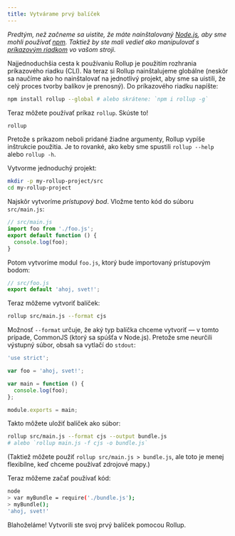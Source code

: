 ```yaml
---
title: Vytvárame prvý balíček
---
```


*Predtým, než začneme sa uistite, že máte nainštalovaný [Node.js](https://nodejs.org), aby sme mohli používať [npm](https://npmjs.com). Taktiež by ste mali vedieť ako manipulovať s [príkazovým riadkom](https://www.codecademy.com/learn/learn-the-command-line) vo vašom stroji.*

Najjednoduchšia cesta k používaniu Rollup je použitím rozhrania príkazového riadku (CLI). Na teraz si Rollup nainštalujeme globálne (neskôr sa naučíme ako ho nainštalovať na jednotlivý projekt, aby sme sa uistili, že celý proces tvorby balíkov je prenosný). Do príkazového riadku napíšte:

```bash
npm install rollup --global # alebo skrátene: `npm i rollup -g`
```

Teraz môžete používať príkaz `rollup`. Skúste to!

```bash
rollup
```

Pretože s príkazom neboli pridané žiadne argumenty, Rollup vypíše inštrukcie použitia. Je to rovanké, ako keby sme spustili `rollup --help` alebo `rollup -h`.

Vytvorme jednoduchý projekt:

```bash
mkdir -p my-rollup-project/src
cd my-rollup-project
```

Najskôr vytvoríme *prístupový bod*. Vložme tento kód do súboru `src/main.js`:

```js
// src/main.js
import foo from './foo.js';
export default function () {
  console.log(foo);
}
```

Potom vytvoríme modul `foo.js`, ktorý bude importovaný prístupovým bodom:

```js
// src/foo.js
export default 'ahoj, svet!';
```

Teraz môžeme vytvoriť balíček:

```bash
rollup src/main.js --format cjs
```

Možnosť `--format` určuje, že aký typ balíčka chceme vytvoriť — v tomto prípade, CommonJS (ktorý sa spúšťa v Node.js). Pretože sme neurčili výstupný súbor, obsah sa vytlačí do `stdout`:

```js
'use strict';

var foo = 'ahoj, svet!';

var main = function () {
  console.log(foo);
};

module.exports = main;
```

Takto môžete uložiť balíček ako súbor:

```bash
rollup src/main.js --format cjs --output bundle.js
# alebo `rollup main.js -f cjs -o bundle.js`
```

(Taktiež môžete použiť `rollup src/main.js > bundle.js`, ale toto je menej flexibílne, keď chceme používať zdrojové mapy.)

Teraz môžeme začať používať kód:

```bash
node
> var myBundle = require('./bundle.js');
> myBundle();
'ahoj, svet!'
```

Blahoželáme! Vytvorili ste svoj prvý balíček pomocou Rollup.
